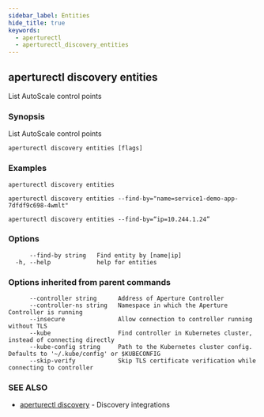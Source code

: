 ```yaml
---
sidebar_label: Entities
hide_title: true
keywords:
  - aperturectl
  - aperturectl_discovery_entities
---
```


<!-- markdownlint-disable -->

## aperturectl discovery entities

List AutoScale control points

### Synopsis

List AutoScale control points

```
aperturectl discovery entities [flags]
```

### Examples

```
aperturectl discovery entities

aperturectl discovery entities --find-by="name=service1-demo-app-7dfdf9c698-4wmlt"

aperturectl discovery entities --find-by=“ip=10.244.1.24”
```

### Options

```
      --find-by string   Find entity by [name|ip]
  -h, --help             help for entities
```

### Options inherited from parent commands

```
      --controller string      Address of Aperture Controller
      --controller-ns string   Namespace in which the Aperture Controller is running
      --insecure               Allow connection to controller running without TLS
      --kube                   Find controller in Kubernetes cluster, instead of connecting directly
      --kube-config string     Path to the Kubernetes cluster config. Defaults to '~/.kube/config' or $KUBECONFIG
      --skip-verify            Skip TLS certificate verification while connecting to controller
```

### SEE ALSO

- [aperturectl discovery](/reference/aperturectl/discovery/discovery.md) - Discovery integrations
